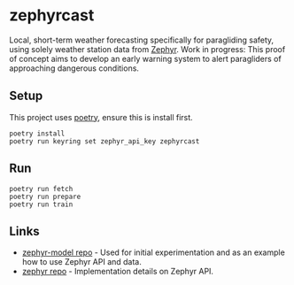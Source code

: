 # zephyrcast
Local, short-term weather forecasting specifically for paragliding safety, using solely weather station data from [Zephyr](https://zephyrapp.nz/).
Work in progress: This proof of concept aims to develop an early warning system to alert paragliders of approaching dangerous conditions.

## Setup
This project uses [poetry](https://python-poetry.org/docs/#installation), ensure this is install first.
```
poetry install
poetry run keyring set zephyr_api_key zephyrcast
```

## Run
```
poetry run fetch
poetry run prepare
poetry run train
```

## Links
- [zephyr-model repo](https://github.com/lewinfox/zephyr-model) - Used for initial experimentation and as an example how to use Zephyr API and data.
- [zephyr repo](https://github.com/kyzh0/zephyr) - Implementation details on Zephyr API.